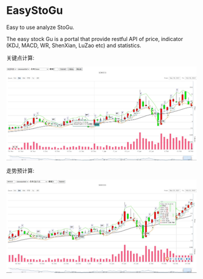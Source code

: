 EasyStoGu
====
Easy to use analyze StoGu.

The easy stock Gu is a portal that provide restful API of price, indicator (KDJ, MACD, WR, ShenXian, LuZao etc) and statistics.

关键点计算:
<div style="align: center">
<img src="Charts/300333_ShenxianShell.JPG" />
</div>


走势预计算:
<div style="align: center">
<img src="Charts/300333_Predict_Price.JPG" />
</div>
